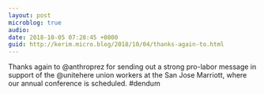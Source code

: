 ```yaml
---
layout: post
microblog: true
audio: 
date: 2018-10-05 07:28:45 +0800
guid: http://kerim.micro.blog/2018/10/04/thanks-again-to.html
---
```

Thanks again to ‪@anthroprez‬ for sending out a strong pro-labor message in support of the ‪@unitehere‬ union workers at the San Jose Marriott, where our annual conference is scheduled. #dendum
